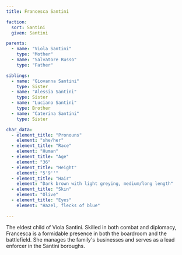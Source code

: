 ```yaml
---
title: Francesca Santini

faction:
  sort: Santini
  given: Santini

parents:
  - name: "Viola Santini"
    type: "Mother"
  - name: "Salvatore Russo"
    type: "Father"

siblings:
  - name: "Giovanna Santini"
    type: Sister
  - name: "Alessia Santini"
    type: Sister
  - name: "Luciano Santini"
    type: Brother
  - name: "Caterina Santini"
    type: Sister

char_data:
  - element_title: "Pronouns"
    element: "she/her"
  - element_title: "Race"
    element: "Human"
  - element_title: "Age"
    element: "36"
  - element_title: "Height"
    element: "5'9''"
  - element_title: "Hair"
    element: "Dark brown with light greying, medium/long length"
  - element_title: "Skin"
    element: "Olive"
  - element_title: "Eyes"
    element: "Hazel, flecks of blue"

---
```


The eldest child of Viola Santini. Skilled in both combat and diplomacy, Francesca is a formidable presence in both the boardroom and the battlefield. She manages the family's businesses and serves as a lead enforcer in the Santini boroughs.<!--more-->